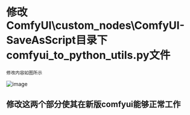 
# 修改ComfyUI\custom_nodes\ComfyUI-SaveAsScript目录下comfyui_to_python_utils.py文件

	修改内容如图所示
 ![image](https://github.com/user-attachments/assets/21d07d91-26d6-4558-bb55-633eb0088bd4)
## 修改这两个部分使其在新版comfyui能够正常工作
